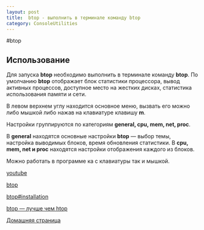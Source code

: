 ```yaml
---
layout: post
title:  btop - выполнить в терминале команду btop
category: ConsoleUtilities
---
```


#btop

## Использование

Для запуска **btop** необходимо выполнить в терминале команду **btop**. По умолчанию **btop** отображает блок статистики процессора, вывод активных процессов, доступное место на жестких дисках, статистика использования памяти и сети.

В левом верхнем углу находится основное меню, вызвать его можно либо мышкой либо нажав на клавиатуре клавишу **m**.

Настройки группируются по категориям **general, cpu, mem, net, proc**. 

В **general** находятся основные настройки **btop** — выбор темы, настройка выводимых блоков, время обновления статистики. В **cpu, mem, net и proc** находятся настройки отображения каждого из блоков.

Можно работать в программе ка с клавиатуры так и мышкой.

[youtube](https://www.youtube.com/watch?v=YmzBJmpFMpw)

[btop](https://github.com/aristocratos/btop)

[btop#installation](https://github.com/aristocratos/btop#installation)

[btop — лучше чем htop](https://blog.unixhost.pro/ru/2022/09/btop-luchshe-chem-htop/)

[Домашняя страница](https://github.com/aristocratos/btop)